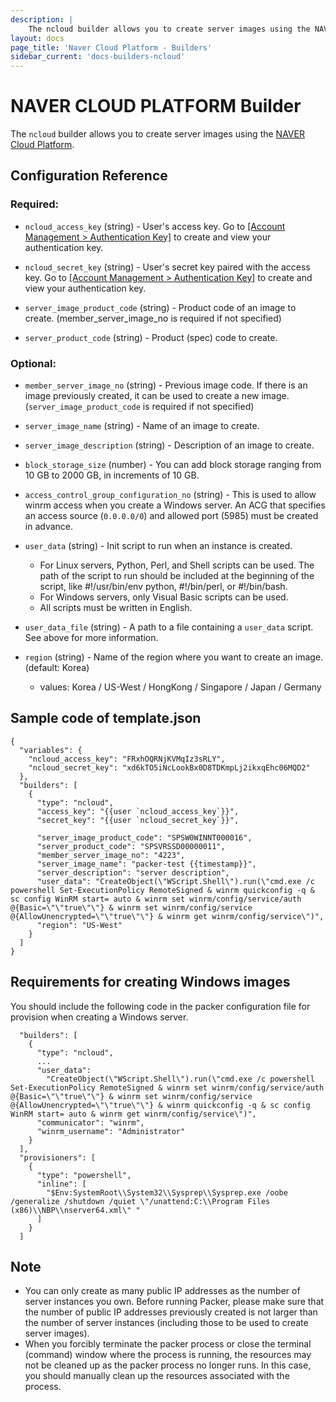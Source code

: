 ```yaml
---
description: |
    The ncloud builder allows you to create server images using the NAVER Cloud Platform.
layout: docs
page_title: 'Naver Cloud Platform - Builders'
sidebar_current: 'docs-builders-ncloud'
---
```


# NAVER CLOUD PLATFORM Builder

The `ncloud` builder allows you to create server images using the [NAVER Cloud
Platform](https://www.ncloud.com/).

## Configuration Reference

### Required:

-   `ncloud_access_key` (string) - User's access key. Go to [\[Account
    Management \> Authentication
    Key\]](https://www.ncloud.com/mypage/manage/authkey) to create and view
    your authentication key.

-   `ncloud_secret_key` (string) - User's secret key paired with the access
    key. Go to [\[Account Management \> Authentication
    Key\]](https://www.ncloud.com/mypage/manage/authkey) to create and view
    your authentication key.

-   `server_image_product_code` (string) - Product code of an image to create.
    (member\_server\_image\_no is required if not specified)

-   `server_product_code` (string) - Product (spec) code to create.

### Optional:

-   `member_server_image_no` (string) - Previous image code. If there is an
    image previously created, it can be used to create a new image.
    (`server_image_product_code` is required if not specified)

-   `server_image_name` (string) - Name of an image to create.

-   `server_image_description` (string) - Description of an image to create.

-   `block_storage_size` (number) - You can add block storage ranging from 10
    GB to 2000 GB, in increments of 10 GB.

-   `access_control_group_configuration_no` (string) - This is used to allow
    winrm access when you create a Windows server. An ACG that specifies an
    access source (`0.0.0.0/0`) and allowed port (5985) must be created in
    advance.

-   `user_data` (string) - Init script to run when an instance is created.
    -   For Linux servers, Python, Perl, and Shell scripts can be used. The
        path of the script to run should be included at the beginning of the
        script, like \#!/usr/bin/env python, \#!/bin/perl, or \#!/bin/bash.
    -   For Windows servers, only Visual Basic scripts can be used.
    -   All scripts must be written in English.
-   `user_data_file` (string) - A path to a file containing a `user_data`
    script. See above for more information.

-   `region` (string) - Name of the region where you want to create an image.
    (default: Korea)
    -   values: Korea / US-West / HongKong / Singapore / Japan / Germany


## Sample code of template.json

```
{
  "variables": {
    "ncloud_access_key": "FRxhOQRNjKVMqIz3sRLY",
    "ncloud_secret_key": "xd6kTO5iNcLookBx0D8TDKmpLj2ikxqEhc06MQD2"
  },
  "builders": [
    {
      "type": "ncloud",
      "access_key": "{{user `ncloud_access_key`}}",
      "secret_key": "{{user `ncloud_secret_key`}}",

      "server_image_product_code": "SPSW0WINNT000016",
      "server_product_code": "SPSVRSSD00000011",
      "member_server_image_no": "4223",
      "server_image_name": "packer-test {{timestamp}}",
      "server_description": "server description",
      "user_data": "CreateObject(\"WScript.Shell\").run(\"cmd.exe /c powershell Set-ExecutionPolicy RemoteSigned & winrm quickconfig -q & sc config WinRM start= auto & winrm set winrm/config/service/auth @{Basic=\"\"true\"\"} & winrm set winrm/config/service @{AllowUnencrypted=\"\"true\"\"} & winrm get winrm/config/service\")",
      "region": "US-West"
    }
  ]
}
```

## Requirements for creating Windows images

You should include the following code in the packer configuration file for
provision when creating a Windows server.

```
  "builders": [
    {
      "type": "ncloud",
      ...
      "user_data":
        "CreateObject(\"WScript.Shell\").run(\"cmd.exe /c powershell Set-ExecutionPolicy RemoteSigned & winrm set winrm/config/service/auth @{Basic=\"\"true\"\"} & winrm set winrm/config/service @{AllowUnencrypted=\"\"true\"\"} & winrm quickconfig -q & sc config WinRM start= auto & winrm get winrm/config/service\")",
      "communicator": "winrm",
      "winrm_username": "Administrator"
    }
  ],
  "provisioners": [
    {
      "type": "powershell",
      "inline": [
        "$Env:SystemRoot\\System32\\Sysprep\\Sysprep.exe /oobe /generalize /shutdown /quiet \"/unattend:C:\\Program Files (x86)\\NBP\\nserver64.xml\" "
      ]
    }
  ]
```

## Note

* You can only create as many public IP addresses as the number of server
  instances you own. Before running Packer, please make sure that the number of
  public IP addresses previously created is not larger than the number of
  server instances (including those to be used to create server images).
* When you forcibly terminate the packer process or close the terminal
  (command) window where the process is running, the resources may not be
  cleaned up as the packer process no longer runs. In this case, you should
  manually clean up the resources associated with the process.
